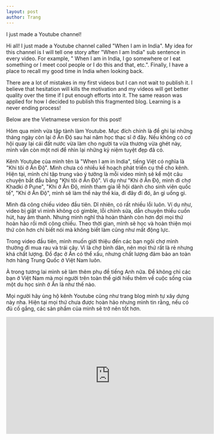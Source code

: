 ```yaml
---
layout: post
author: Trang
---
```

I just made a Youtube channel!

Hi all! I just made a Youtube channel called "When I am in India". My idea for this channel is I will tell one story after "When I am India" sub sentence in every video. For example, " When I am in India, I go somewhere or I eat something or I meet cool people or I do this and that, etc.". Finally, I have a place to recall my good time in India when looking back.

There are a lot of mistakes in my first videos but I can not wait to publish it. I believe that hesitation will kills the motivation and my videos will get better quality over the time if I put enough efforts into it. The same reason was applied for how I decided to publish this fragmented blog. Learning is a never ending process!

Below are the Vietnamese version for this post!

Hôm qua mình vừa tập tành làm Youtube. Mục đích chính là để ghi lại những tháng ngày còn lại ở Ấn Độ sau hai năm học thạc sĩ ở đây. Nếu không có cơ hội quay lại cái đất nước vừa làm cho người ta vừa thương vừa ghét này, mình vẫn còn một nơi để nhìn lại những kỷ niệm tuyệt đẹp đã có.

Kênh Youtube của mình tên là "When I am in India", tiếng Việt có nghĩa là "Khi tôi ở Ấn Độ". Mình chưa có nhiều kế hoạch phát triển cụ thể cho kênh. Hiện tại, mình chỉ tập trung vào ý tưởng là mỗi video mình sẽ kể một câu chuyện bắt đầu bằng "Khi tôi ở Ấn Độ". Ví dụ như "Khi ở Ấn Độ, mình đi chợ Khadki ở Pune", "Khi ở Ấn Độ, mình tham gia lễ hội dành cho sinh viên quốc tế", "Khi ở Ấn Độ", mình sẽ làm thế này thế kia, đi đây đi đó, ăn gì uống gì.

Mình đã công chiếu video đầu tiên. Dĩ nhiên, có rất nhiều lỗi luôn. Ví dụ như, video bị giật vì mình không có gimble, lỗi chỉnh sửa, dẫn chuyện thiếu cuốn hút, hay âm thanh. Nhưng mình nghĩ thà hoàn thành còn hơn đợi mọi thứ hoàn hảo rồi mới công chiếu. Theo thời gian, mình sẽ học và hoàn thiện mọi thứ còn hơn chỉ biết nói mà không biết làm cũng như mất động lực.

Trong video đầu tiên, mình muốn giới thiệu đến các bạn ngôi chợ mình thường đi mua rau và trái cây. Vì là chợ bình dân, nên mọi thứ rất là rẻ nhưng khá chất lượng. Đồ đạc ở Ấn có thể xấu, nhưng chất lượng đảm bảo an toàn hơn hàng Trung Quốc ở Việt Nam luôn.

À trong tương lai mình sẽ làm thêm phụ đề tiếng Anh nữa. Để không chỉ các bạn ở Việt Nam mà mọi người trên toàn thế giới hiểu thêm về cuộc sống của một du học sinh ở Ấn là như thế nào.

Mọi người hãy ủng hộ kênh Youtube cũng như trang blog mình tự xây dựng này nha. Hiện tại mọi thứ chưa được hoàn hảo nhưng mình tin rằng, nếu có đủ cố gắng, các sản phẩm của mình sẽ trở nên tốt hơn.

<iframe width="560" height="315" src="https://www.youtube.com/embed/xrsHFqE8egU" frameborder="0" allow="accelerometer; autoplay; encrypted-media; gyroscope; picture-in-picture" allowfullscreen></iframe>
